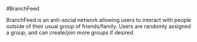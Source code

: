 #BranchFeed

BranchFeed is an anti-social network allowing users to interact with people outside of their usual group of friends/family.  Users are randomly assigned a group, and can create/join more groups if desired.
